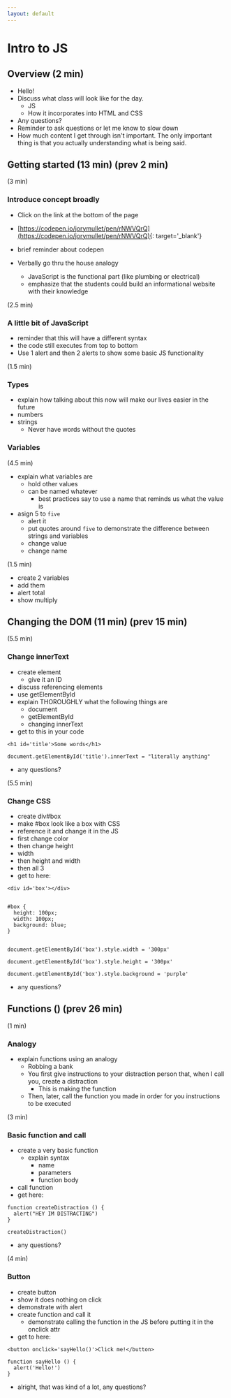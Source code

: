 ```yaml
---
layout: default
---
```


# Intro to JS

## Overview (2 min)

- Hello!
- Discuss what class will look like for the day.
  - JS
  - How it incorporates into HTML and CSS
- Any questions?
- Reminder to ask questions or let me know to slow down
- How much content I get through isn't important. The only important thing is that you actually understanding what is being said.

## Getting started (13 min) (prev 2 min)

(3 min)
### Introduce concept broadly
- Click on the link at the bottom of the page
- [https://codepen.io/jorymullet/pen/rNWVQrQ](https://codepen.io/jorymullet/pen/rNWVQrQ){: target='_blank'}

- brief reminder about codepen
- Verbally go thru the house analogy
  - JavaScript is the functional part (like plumbing or electrical)
  - emphasize that the students could build an informational website with their knowledge


(2.5 min)
### A little bit of JavaScript
- reminder that this will have a different syntax
- the code still executes from top to bottom
- Use 1 alert and then 2 alerts to show some basic JS functionality

(1.5 min)
### Types
- explain how talking about this now will make our lives easier in the future
- numbers
- strings
  - Never have words without the quotes


### Variables

(4.5 min)
- explain what variables are
  - hold other values
  - can be named whatever
    - best practices say to use a name that reminds us what the value is
- asign 5 to `five`
  - alert it
  - put quotes around `five` to demonstrate the difference between strings and variables
  - change value
  - change name

(1.5 min)
- create 2 variables
- add them
- alert total
- show multiply

## Changing the DOM (11 min) (prev 15 min)

(5.5 min)
### Change innerText
- create element
  - give it an ID
- discuss referencing elements
- use getElementById
- explain THOROUGHLY what the following things are 
  - document
  - getElementById
  - changing innerText
- get to this in your code

```
<h1 id='title'>Some words</h1>

document.getElementById('title').innerText = "literally anything"
```
- any questions?

(5.5 min)
### Change CSS
- create div#box
- make #box look like a box with CSS
- reference it and change it in the JS
- first change color
- then change height
- width
- then height and width
- then all 3
- get to here:

```
<div id='box'></div>


#box {
  height: 100px;
  width: 100px;
  background: blue;
}


document.getElementById('box').style.width = '300px'

document.getElementById('box').style.height = '300px'

document.getElementById('box').style.background = 'purple'
```

- any questions?

## Functions () (prev 26 min)

(1 min)
### Analogy
- explain functions using an analogy
  - Robbing a bank
  - You first give instructions to your distraction person that, when I call you, create a distraction
    - This is making the function
  - Then, later, call the function you made in order for you instructions to be executed

(3 min)
### Basic function and call
- create a very basic function
  - explain syntax
    - name
    - parameters
    - function body
- call function
- get here:

```
function createDistraction () {
  alert("HEY IM DISTRACTING")
}

createDistraction()
```

- any questions?

(4 min)
### Button
- create button
- show it does nothing on click
- demonstrate with alert
- create function and call it
  - demonstrate calling the function in the JS before putting it in the onclick attr
- get to here:

```
<button onclick='sayHello()'>Click me!</button>

function sayHello () {
  alert('Hello!')
}
```
- alright, that was kind of a lot, any questions?

